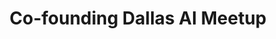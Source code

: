 ---
title: Co-founding Dallas AI Meetup
image: /assets/images/flexslider/dallasmeetup.jpg 
order: 3.5 
---